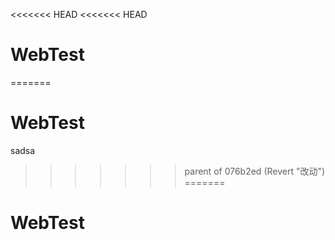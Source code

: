 <<<<<<< HEAD
<<<<<<< HEAD
# WebTest
=======
# WebTest
sadsa
>>>>>>> parent of 076b2ed (Revert "改动")
=======
# WebTest
